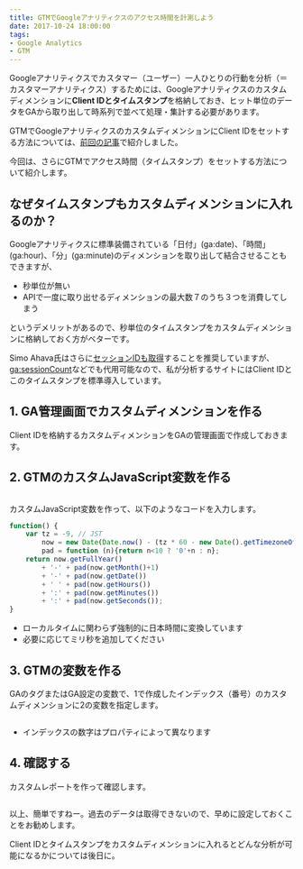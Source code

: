 ```yaml
---
title: GTMでGoogleアナリティクスのアクセス時間を計測しよう
date: 2017-10-24 18:00:00
tags:
- Google Analytics
- GTM
---
```


Googleアナリティクスでカスタマー（ユーザー）一人ひとりの行動を分析（＝カスタマーアナリティクス）するためには、Googleアナリティクスのカスタムディメンションに**Client IDとタイムスタンプ**を格納しておき、ヒット単位のデータをGAから取り出して時系列で並べて処理・集計する必要があります。

GTMでGoogleアナリティクスのカスタムディメンションにClient IDをセットする方法については、[前回の記事](..//how-to-measure-google-analytics-client-id-with-gtm-2017/)で紹介しました。

今回は、さらにGTMでアクセス時間（タイムスタンプ）をセットする方法について紹介します。
<!-- more -->

## なぜタイムスタンプもカスタムディメンションに入れるのか？

Googleアナリティクスに標準装備されている「日付」(ga:date)、「時間」(ga:hour)、「分」(ga:minute)のディメンションを取り出して結合させることもできますが、

* 秒単位が無い
* APIで一度に取り出せるディメンションの最大数７のうち３つを消費してしまう

というデメリットがあるので、秒単位のタイムスタンプをカスタムディメンションに格納しておく方がベターです。

Simo Ahava氏はさらに[セッションIDも取得](https://www.simoahava.com/analytics/improve-data-collection-with-four-custom-dimensions/)することを推奨していますが、[ga:sessionCount](https://developers.google.com/analytics/devguides/reporting/core/dimsmets#view=detail&group=user&jump=ga_sessioncount)などでも代用可能なので、私が分析するサイトにはClient IDとこのタイムスタンプを標準導入しています。

## 1. GA管理画面でカスタムディメンションを作る
Client IDを格納するカスタムディメンションをGAの管理画面で作成しておきます。

## 2. GTMのカスタムJavaScript変数を作る

<img src="//res.cloudinary.com/mak00s/image/upload/v1523899539/GTM-Timestamp-variable.png" alt="" sizes="100vw" />

カスタムJavaScript変数を作って、以下のようなコードを入力します。

```javascript
function() {
    var tz = -9, // JST
        now = new Date(Date.now() - (tz * 60 - new Date().getTimezoneOffset()) * 60000),
        pad = function (n){return n<10 ? '0'+n : n};
    return now.getFullYear()
        + '-' + pad(now.getMonth()+1)
        + '-' + pad(now.getDate())
        + ' ' + pad(now.getHours())
        + ':' + pad(now.getMinutes())
        + ':' + pad(now.getSeconds());
}
```

* ローカルタイムに関わらず強制的に日本時間に変換しています
* 必要に応じてミリ秒を追加してください

## 3. GTMの変数を作る
GAのタグまたはGA設定の変数で、1で作成したインデックス（番号）のカスタムディメンションに2の変数を指定します。

<img src="//res.cloudinary.com/mak00s/image/upload/v1523899538/GTM-Timestamp-Custom-Dimension.png" alt="" sizes="100vw" />

* インデックスの数字はプロパティによって異なります

## 4. 確認する
カスタムレポートを作って確認します。

<img src="//res.cloudinary.com/mak00s/image/upload/v1523899539/GTM-Timestamp-Report.png" alt="" sizes="100vw" />

以上、簡単ですねー。過去のデータは取得できないので、早めに設定しておくことをお勧めします。

Client IDとタイムスタンプをカスタムディメンションに入れるとどんな分析が可能になるかについては後日に。
